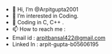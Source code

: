 - 👋 Hi, I’m @Arpitgupta2001
- 👀 I’m interested in Coding. 
- 🌱 Coding in C, C++ .
- 📫 How to reach me :
- Email id : arpitbansal422@gmail.com
- Linked In : arpit-gupta-b05606195

  

<!---
Arpitgupta2001/Arpitgupta2001 is a ✨ special ✨ repository because its `README.md` (this file) appears on your GitHub profile.
You can click the Preview link to take a look at your changes.
--->
